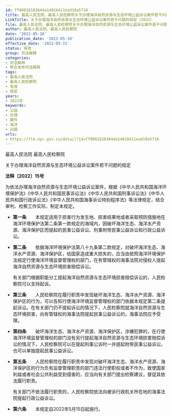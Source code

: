 ```yaml
---
id: ff8081818364da14018411ead10a5718
title: 最高人民法院、最高人民检察院关于办理海洋自然资源与生态环境公益诉讼案件若干问题的规定
LinkTitle: 关于办理海洋自然资源与生态环境公益诉讼案件若干问题的规定（2022）
file: 最高人民法院、最高人民检察院关于办理海洋自然资源与生态环境公益诉讼案件若干问题的规定_20220510_ff8081818364da14018411ead10a5718.docx
author: 最高人民法院、最高人民检察院
date: '2022-05-10'
publication_date: '2022-05-10'
effective_date: '2022-05-15'
status: 有效
group: 司法解释
categories:
- 司法解释
- 联合发布司法解释
tags:
- 最高人民法院
- 最高人民检察院
- 有效
- 规定
years:
- 2022年
keywords:
- 公益
- 办理
- 案件
- 海洋
- 问题
urls:
- https://flk.npc.gov.cn/detail?id=ff8081818364da14018411ead10a5718
---
```


最高人民法院 最高人民检察院

关于办理海洋自然资源与生态环境公益诉讼案件若干问题的规定

**法释〔2022〕15号**

为依法办理海洋自然资源与生态环境公益诉讼案件，根据《中华人民共和国海洋环境保护法》《中华人民共和国民事诉讼法》《中华人民共和国刑事诉讼法》《中华人民共和国行政诉讼法》《中华人民共和国海事诉讼特别程序法》等法律规定，结合审判、检察工作实际，制定本规定。

- **第一条**　　本规定适用于损害行为发生地、损害结果地或者采取预防措施地在海洋环境保护法第二条第一款规定的海域内，因破坏海洋生态、海洋水产资源、海洋保护区而提起的民事公益诉讼、刑事附带民事公益诉讼和行政公益诉讼。

- **第二条**　　依据海洋环境保护法第八十九条第二款规定，对破坏海洋生态、海洋水产资源、海洋保护区，给国家造成重大损失的，应当由依照海洋环境保护法规定行使海洋环境监督管理权的部门，在有管辖权的海事法院对侵权人提起海洋自然资源与生态环境损害赔偿诉讼。

  有关部门根据职能分工提起海洋自然资源与生态环境损害赔偿诉讼的，人民检察院可以支持起诉。

- **第三条**　　人民检察院在履行职责中发现破坏海洋生态、海洋水产资源、海洋保护区的行为，可以告知行使海洋环境监督管理权的部门依据本规定第二条提起诉讼。在有关部门仍不提起诉讼的情况下，人民检察院就海洋自然资源与生态环境损害，向有管辖权的海事法院提起民事公益诉讼的，海事法院应予受理。

- **第四条**　　破坏海洋生态、海洋水产资源、海洋保护区，涉嫌犯罪的，在行使海洋环境监督管理权的部门没有另行提起海洋自然资源与生态环境损害赔偿诉讼的情况下，人民检察院可以在提起刑事公诉时一并提起附带民事公益诉讼，也可以单独提起民事公益诉讼。

- **第五条**　　人民检察院在履行职责中发现对破坏海洋生态、海洋水产资源、海洋保护区的行为负有监督管理职责的部门违法行使职权或者不作为，致使国家利益或者社会公共利益受到侵害的，应当向有关部门提出检察建议，督促其依法履行职责。

  有关部门不依法履行职责的，人民检察院依法向被诉行政机关所在地的海事法院提起行政公益诉讼。

- **第六条**　　本规定自2022年5月15日起施行。
